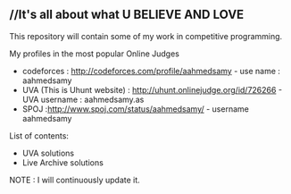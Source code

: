 //It's all about what U BELIEVE AND LOVE
------------------------------------------

This repository will contain some of my work in competitive programming.

My profiles in the most popular Online Judges
  - codeforces : http://codeforces.com/profile/aahmedsamy - use name : aahmedsamy
  - UVA (This is Uhunt website) : http://uhunt.onlinejudge.org/id/726266 - UVA username : aahmedsamy.as
  - SPOJ :http://www.spoj.com/status/aahmedsamy/ - username aahmedsamy


List of contents:

 - UVA solutions
 - Live Archive solutions
 
 NOTE : I will continuously update it.

